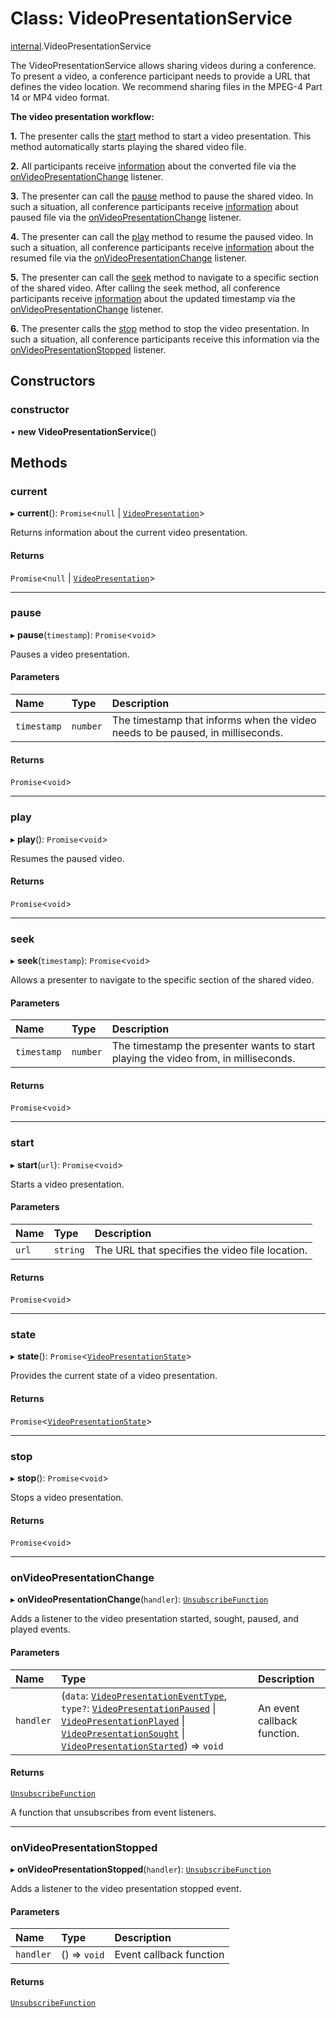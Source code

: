 # Class: VideoPresentationService

[internal](../modules/internal.md).VideoPresentationService

The VideoPresentationService allows sharing videos during a conference. To present a video, a conference participant needs to provide a URL that defines the video location. We recommend sharing files in the MPEG-4 Part 14 or MP4 video format.

**The video presentation workflow:**

**1.** The presenter calls the [start](#start) method to start a video presentation. This method automatically starts playing the shared video file.

**2.** All participants receive [information](doc:rn-client-sdk-models-videopresentationeventtype) about the converted file via the [onVideoPresentationChange](#onvideopresentationchange) listener.

**3.** The presenter can call the [pause](#pause) method to pause the shared video. In such a situation, all conference participants receive [information](doc:rn-client-sdk-models-videopresentationeventtype) about paused file via the [onVideoPresentationChange](#onvideopresentationchange) listener.

**4.** The presenter can call the [play](#play) method to resume the paused video. In such a situation, all conference participants receive [information](doc:rn-client-sdk-models-videopresentationeventtype) about the resumed file via the [onVideoPresentationChange](#onvideopresentationchange) listener.

**5.** The presenter can call the [seek](#seek) method to navigate to a specific section of the shared video. After calling the seek method, all conference participants receive [information](doc:rn-client-sdk-models-videopresentationeventtype) about the updated timestamp via the [onVideoPresentationChange](#onvideopresentationchange) listener.

**6.** The presenter calls the [stop](#stop) method to stop the video presentation. In such a situation, all conference participants receive this information via the [onVideoPresentationStopped](#onvideopresentationstopped) listener.

## Constructors

### constructor

• **new VideoPresentationService**()

## Methods

### current

▸ **current**(): `Promise`<``null`` \| [`VideoPresentation`](../interfaces/internal.VideoPresentation.md)\>

Returns information about the current video presentation.

#### Returns

`Promise`<``null`` \| [`VideoPresentation`](../interfaces/internal.VideoPresentation.md)\>

___

### pause

▸ **pause**(`timestamp`): `Promise`<`void`\>

Pauses a video presentation.

#### Parameters

| Name | Type | Description |
| :------ | :------ | :------ |
| `timestamp` | `number` | The timestamp that informs when the video needs to be paused, in milliseconds. |

#### Returns

`Promise`<`void`\>

___

### play

▸ **play**(): `Promise`<`void`\>

Resumes the paused video.

#### Returns

`Promise`<`void`\>

___

### seek

▸ **seek**(`timestamp`): `Promise`<`void`\>

Allows a presenter to navigate to the specific section of the shared video.

#### Parameters

| Name | Type | Description |
| :------ | :------ | :------ |
| `timestamp` | `number` | The timestamp the presenter wants to start playing the video from, in milliseconds. |

#### Returns

`Promise`<`void`\>

___

### start

▸ **start**(`url`): `Promise`<`void`\>

Starts a video presentation.

#### Parameters

| Name | Type | Description |
| :------ | :------ | :------ |
| `url` | `string` | The URL that specifies the video file location. |

#### Returns

`Promise`<`void`\>

___

### state

▸ **state**(): `Promise`<[`VideoPresentationState`](../enums/internal.VideoPresentationState.md)\>

Provides the current state of a video presentation.

#### Returns

`Promise`<[`VideoPresentationState`](../enums/internal.VideoPresentationState.md)\>

___

### stop

▸ **stop**(): `Promise`<`void`\>

Stops a video presentation.

#### Returns

`Promise`<`void`\>

___

### onVideoPresentationChange

▸ **onVideoPresentationChange**(`handler`): [`UnsubscribeFunction`](../modules/internal.md#unsubscribefunction)

Adds a listener to the video presentation started, sought, paused, and played events.

#### Parameters

| Name | Type | Description |
| :------ | :------ | :------ |
| `handler` | (`data`: [`VideoPresentationEventType`](../interfaces/internal.VideoPresentationEventType.md), `type?`: [`VideoPresentationPaused`](../modules/internal.md#videopresentationpaused) \| [`VideoPresentationPlayed`](../modules/internal.md#videopresentationplayed) \| [`VideoPresentationSought`](../modules/internal.md#videopresentationsought) \| [`VideoPresentationStarted`](../modules/internal.md#videopresentationstarted)) => `void` | An event callback function. |

#### Returns

[`UnsubscribeFunction`](../modules/internal.md#unsubscribefunction)

A function that unsubscribes from event listeners.

___

### onVideoPresentationStopped

▸ **onVideoPresentationStopped**(`handler`): [`UnsubscribeFunction`](../modules/internal.md#unsubscribefunction)

Adds a listener to the video presentation stopped event.

#### Parameters

| Name | Type | Description |
| :------ | :------ | :------ |
| `handler` | () => `void` | Event callback function |

#### Returns

[`UnsubscribeFunction`](../modules/internal.md#unsubscribefunction)
